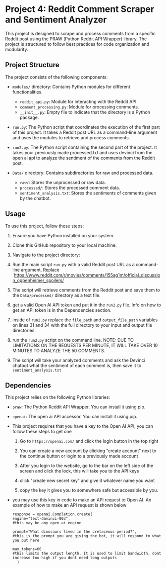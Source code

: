 # Project 4: Reddit Comment Scraper and Sentiment Analyzer

This project is designed to scrape and process comments from a specific Reddit post using the PRAW (Python Reddit API Wrapper) library. The project is structured to follow best practices for code organization and modularity.

## Project Structure

The project consists of the following components:

- `modules/` directory: Contains Python modules for different functionalities.
    - `reddit_api.py`: Module for interacting with the Reddit API.
    - `comment_processing.py`: Module for processing comments.
    - `__init__.py`: Empty file to indicate that the directory is a Python package.

- `run.py`: The Python script that coordinates the execution of the first part of this project. It takes a Reddit post URL as a command-line argument and uses the modules to retrieve and process comments.
- `run2.py`: The Python script containing the second part of the project. It takes your previously made processed.txt and uses devinci from the open ai api to analyze the sentiment of the comments from the Reddit post.

- `Data/` directory: Contains subdirectories for raw and processed data.
    - `raw/`: Stores the unprocessed or raw data.
    - `processed/`: Stores the processed comment data.
    - `sentiment_analysis.txt`: Stores the sentiments of comments given by the chatbot.
## Usage

To use this project, follow these steps:

1. Ensure you have Python installed on your system.

2. Clone this GitHub repository to your local machine.

3. Navigate to the project directory:


4. Run the main script `run.py` with a valid Reddit post URL as a command-line argument. Replace `https://www.reddit.com/r/movies/comments/155ag1m/official_discussion_oppenheimer_spoilers/


5. The script will retrieve comments from the Reddit post and save them to the `Data/processed/` directory as a text file.

6. get a valid Open AI API token and put it in the `run2.py` file. Info on how to get an API token is in the Dependencies section.

7. inside of `run2.py` replace the `file_path` and `output_file_path` variables on lines 31 and 34 with the full directory to your input and output file directories.

8. run the `run2.py` script on the command line. NOTE: DUE TO LIMITATIONS ON THE REQUESTS PER MINUTE, IT WILL TAKE OVER 10 MINUTES TO ANALYZE THE 50 COMMENTS.

9. The script will take your analyzed comments and ask the Devinci chatbot what the sentiment of each comment is, then save it to `sentiment_analysis.txt` 

## Dependencies

This project relies on the following Python libraries:

- `praw`: The Python Reddit API Wrapper. You can install it using pip.
- `openai`: The open ai API accessor. You can install it using pip.

- This project requires that you have a key to the Open AI API, you can follow these steps to get one
  1. Go to `https://openai.com/` and click the login button in the top right

  2. You can create a new account by clicking "create account" next to the continue button or login to a previously made account

  3. After you login to the website, go to the bar on the left side of the screen and click the lock, this will take you to the API keys

  4. click "create new secret key" and give it whatever name you want

  5. copy the key it gives you to somewhere safe but accessible by you.    

- you may use this key in code to make an API request to Open AI. An example of how to make an API request is shown below

      response = openai.Completion.create(
      engine="text-davinci-003",
      #this may be any open ai engine

      prompt="What dinosaurs lived in the cretaceous period?",
      #this is the prompt you are giving the bot, it will respond to what you put here

      max_tokens=60
      #this limits the output length. It is used to limit bandwidth, dont increase too high if you dont need long outputs
        )
